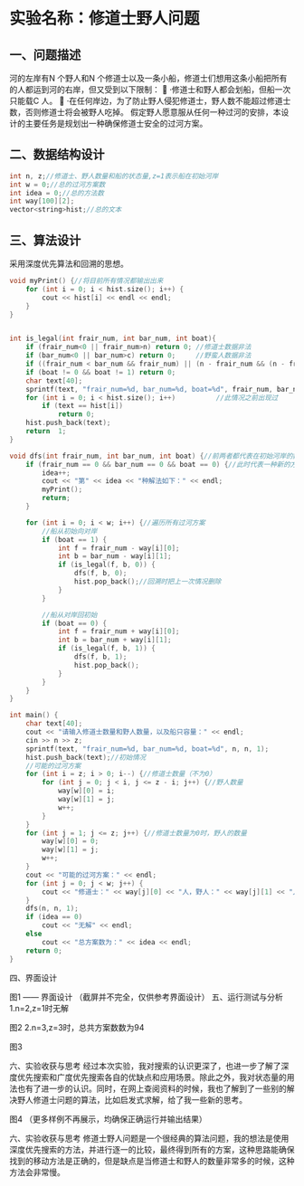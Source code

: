 # 实验名称：修道士野人问题
## 一、问题描述
河的左岸有N 个野人和N 个修道士以及一条小船，修道士们想用这条小船把所有的人都运到河的右岸，但又受到以下限制：
 ·修道士和野人都会划船，但船一次只能载C 人。
 ·在任何岸边，为了防止野人侵犯修道士，野人数不能超过修道士数，否则修道士将会被野人吃掉。
假定野人愿意服从任何一种过河的安排，本设计的主要任务是规划出一种确保修道士安全的过河方案。

## 二、数据结构设计
```c++
int n, z;//修道士、野人数量和船的状态量,z=1表示船在初始河岸
int w = 0;//总的过河方案数
int idea = 0;//总的方法数
int way[100][2];
vector<string>hist;//总的文本
```

## 三、算法设计
采用深度优先算法和回溯的思想。
```c++
void myPrint() {//将目前所有情况都输出出来
	for (int i = 0; i < hist.size(); i++) {
		cout << hist[i] << endl << endl;
	}
}


int is_legal(int frair_num, int bar_num, int boat){
	if (frair_num<0 || frair_num>n) return 0; //修道士数据非法
	if (bar_num<0 || bar_num>c) return 0;     //野蛮人数据非法
	if ((frair_num < bar_num && frair_num) || (n - frair_num && (n - frair_num) < (c - bar_num))) return 0;   //修道士被野蛮人吃掉的情况，若人数为0则不用考虑
	if (boat != 0 && boat != 1) return 0;
	char text[40];
	sprintf(text, "frair_num=%d, bar_num=%d, boat=%d", frair_num, bar_num, boat);
	for (int i = 0; i < hist.size(); i++)          //此情况之前出现过
		if (text == hist[i])
			return 0;
	hist.push_back(text);
	return  1;
}

void dfs(int frair_num, int bar_num, int boat) {//前两者都代表在初始河岸的数量
	if (frair_num == 0 && bar_num == 0 && boat == 0) {//此时代表一种新的方法
		idea++;
		cout << "第" << idea << "种解法如下：" << endl;
		myPrint();
		return;
	}

	for (int i = 0; i < w; i++) {//遍历所有过河方案
		//船从初始向对岸
		if (boat == 1) {
			int f = frair_num - way[i][0];
			int b = bar_num - way[i][1];
			if (is_legal(f, b, 0)) {
				dfs(f, b, 0);
				hist.pop_back();//回溯时把上一次情况删除
			}
		}

		//船从对岸回初始
		if (boat == 0) {
			int f = frair_num + way[i][0];
			int b = bar_num + way[i][1];
			if (is_legal(f, b, 1)) {
				dfs(f, b, 1);
				hist.pop_back();
			}
		}
	}
}

int main() {
	char text[40];
	cout << "请输入修道士数量和野人数量，以及船只容量：" << endl;
	cin >> n >> z;
	sprintf(text, "frair_num=%d, bar_num=%d, boat=%d", n, n, 1);
	hist.push_back(text);//初始情况
	//可能的过河方案
	for (int i = z; i > 0; i--) {//修道士数量（不为0）
		for (int j = 0; j < i, j <= z - i; j++) {//野人数量
			way[w][0] = i;
			way[w][1] = j;
			w++;
		}
	}
	for (int j = 1; j <= z; j++) {//修道士数量为0时，野人的数量
		way[w][0] = 0;
		way[w][1] = j;
		w++;
	}
	cout << "可能的过河方案：" << endl;
	for (int j = 0; j < w; j++) {
		cout << "修道士：" << way[j][0] << "人，野人：" << way[j][1] << "人" << endl;
	}
	dfs(n, n, 1);
	if (idea == 0)
		cout << "无解" << endl;
	else 
		cout << "总方案数为：" << idea << endl;
	return 0;
}
```

四、界面设计

图1 —— 界面设计
（截屏并不完全，仅供参考界面设计）
五、运行测试与分析
1.n=2,z=1时无解

图2
2.n=3,z=3时，总共方案数数为94

图3


六、实验收获与思考
    经过本次实验，我对搜索的认识更深了，也进一步了解了深度优先搜索和广度优先搜索各自的优缺点和应用场景。除此之外，我对状态量的用法也有了进一步的认识。同时，在网上查阅资料的时候，我也了解到了一些别的解决野人修道士问题的算法，比如启发式求解，给了我一些新的思考。







图4
（更多样例不再展示，均确保正确运行并输出结果）

六、实验收获与思考
    修道士野人问题是一个很经典的算法问题，我的想法是使用深度优先搜索的方法，并进行逐一的比较，最终得到所有的方案，这种思路能确保找到的移动方法是正确的，但是缺点是当修道士和野人的数量非常多的时候，这种方法会非常慢。






